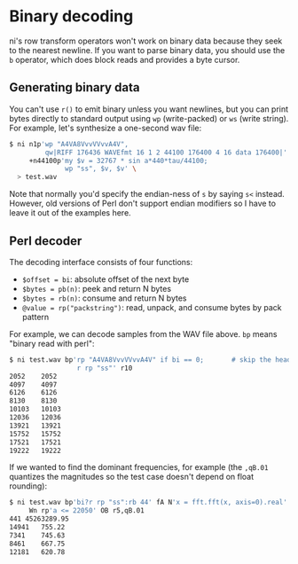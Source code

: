 # Binary decoding
ni's row transform operators won't work on binary data because they seek to the
nearest newline. If you want to parse binary data, you should use the `b`
operator, which does block reads and provides a byte cursor.

## Generating binary data
You can't use `r()` to emit binary unless you want newlines, but you can print
bytes directly to standard output using `wp` (write-packed) or `ws` (write
string). For example, let's synthesize a one-second wav file:

```bash
$ ni n1p'wp "A4VA8VvvVVvvA4V",
         qw|RIFF 176436 WAVEfmt 16 1 2 44100 176400 4 16 data 176400|' \
     +n44100p'my $v = 32767 * sin a*440*tau/44100;
              wp "ss", $v, $v' \
  > test.wav
```

Note that normally you'd specify the endian-ness of `s` by saying `s<` instead.
However, old versions of Perl don't support endian modifiers so I have to leave
it out of the examples here.

## Perl decoder
The decoding interface consists of four functions:

- `$offset = bi`: absolute offset of the next byte
- `$bytes = pb(n)`: peek and return N bytes
- `$bytes = rb(n)`: consume and return N bytes
- `@value = rp("packstring")`: read, unpack, and consume bytes by pack pattern

For example, we can decode samples from the WAV file above. `bp` means "binary
read with perl":

```bash
$ ni test.wav bp'rp "A4VA8VvvVVvvA4V" if bi == 0;       # skip the header
                 r rp "ss"' r10
2052	2052
4097	4097
6126	6126
8130	8130
10103	10103
12036	12036
13921	13921
15752	15752
17521	17521
19222	19222
```

If we wanted to find the dominant frequencies, for example (the `,qB.01`
quantizes the magnitudes so the test case doesn't depend on float rounding):

```bash
$ ni test.wav bp'bi?r rp "ss":rb 44' fA N'x = fft.fft(x, axis=0).real' \
     Wn rp'a <= 22050' OB r5,qB.01
441	45263289.95
14941	755.22
7341	745.63
8461	667.75
12181	620.78
```
